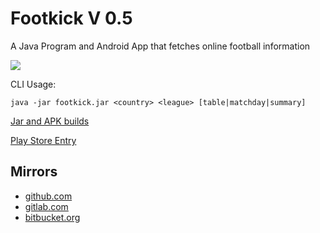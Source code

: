 # Footkick V 0.5

A Java Program and Android App that fetches online football information

![](http://gitlab.namibsun.net/namboy94/footkick/raw/master/footkick-android/playstore/Soccerball.512.png)

CLI Usage:

    java -jar footkick.jar <country> <league> [table|matchday|summary]

[Jar and APK builds](http://gitlab.namibsun.net/namboy94/footkick/wikis/builds)

[Play Store Entry](https://play.google.com/store/apps/details?id=net.namibsun.footkick.android)


## Mirrors

* [github.com](https://github.com/namboy94/footkick)
* [gitlab.com](https://gitlab.com/namboy94/footkick)
* [bitbucket.org](https://bitbucket.org/namboy94/footkick)

